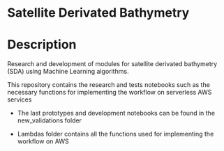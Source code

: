 # Satellite Derivated Bathymetry

# Description
Research and development of modules for satellite derivated bathymetry (SDA) using Machine Learning algorithms.

This repository contains the research and tests notebooks such as the necessary functions for implementing the workflow on serverless AWS services

- The last prototypes and development notebooks can be found in the new_validations folder

- Lambdas folder contains all the functions used for implementing the workflow on AWS


